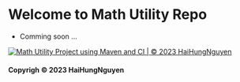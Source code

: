 # Welcome to Math Utility Repo

* Comming soon ...

[![Math Utility Project using Maven and CI | © 2023 HaiHungNguyen](https://github.com/HaiHungNguyenn/math-util-maven/actions/workflows/mathuitl-ci.yml/badge.svg?branch=main)](https://github.com/HaiHungNguyenn/math-util-maven/actions/workflows/mathuitl-ci.yml)

#### Copyrigh &#169; 2023 HaiHungNguyen